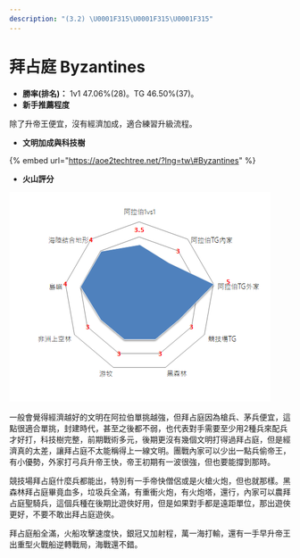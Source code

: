 ```yaml
---
description: "(3.2) \U0001F315\U0001F315\U0001F315"
---
```


# 拜占庭 Byzantines

* **勝率\(排名\)：** 1v1 47.06%\(28\)。TG 46.50%\(37\)。
* **新手推薦程度**

 除了升帝王便宜，沒有經濟加成，適合練習升級流程。

* **文明加成與科技樹**

{% embed url="https://aoe2techtree.net/?lng=tw\#Byzantines" %}

* **火山評分**

![](../.gitbook/assets/image%20%286%29.png)

一般會覺得經濟越好的文明在阿拉伯單挑越強，但拜占庭因為槍兵、茅兵便宜，這點很適合單挑，封建時代，甚至之後都不弱，也代表對手需要至少用2種兵來配兵才好打，科技樹完整，前期戰術多元，後期更沒有幾個文明打得過拜占庭，但是經濟真的太差，讓拜占庭不太能稱得上一線文明。團戰內家可以少出一點兵偷帝王，有小優勢，外家打弓兵升帝王快，帝王初期有一波很強，但也要能撐到那時。

競技場拜占庭什麼兵都能出，特別有一手帝快僧侶或是火槍火炮，但也就那樣。黑森林拜占庭畢竟血多，垃圾兵全滿，有重衝火炮，有火炮塔，還行，內家可以農拜占庭聖騎兵，這個兵種在後期比遊俠好用，但是如果對手都是遠距單位，那出遊俠更好，不要不敢出拜占庭遊俠。

拜占庭船全滿，火船攻擊速度快，銀冠又加射程，萬一海打輸，還有一手早升帝王出重型火戰船逆轉戰局，海戰還不錯。



